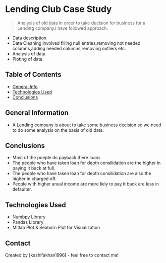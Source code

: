# Lending Club Case Study
> Analysis of old data in order to take decision for business for a Lending company.I have followed approach. 
- Data description.
- Data Cleaning involved filling null entries,removing not needed columns,adding needed columns,removing outliers etc.
- Analysis of data.
- Ploting of data.

## Table of Contents
* [General Info](#general-information)
* [Technologies Used](#technologies-used)
* [Conclusions](#conclusions)

<!-- You can include any other section that is pertinent to your problem -->

## General Information
- A Lending company is about to take some business decision so we need to do some analysis on the basis of old data.

<!-- You don't have to answer all the questions - just the ones relevant to your project. -->

## Conclusions
- Most of the poeple do payback there loans
- The people who have taken loan for depth consilidation are the higher in paying it back at full.
- The people who have taken loan for depth consilidation are also the higher in charged off.
- People with higher anual income are more liely to pay it back are less in defaulter.

<!-- You don't have to answer all the questions - just the ones relevant to your project. -->


## Technologies Used
- Numbpy Library
- Pandas Library
- Mitlab Plot & Seaborn Plot for Visualization

<!-- As the libraries versions keep on changing, it is recommended to mention the version of library used in this project -->


## Contact
Created by [kashifakhan1996] - feel free to contact me!


<!-- Optional -->
<!-- ## License -->
<!-- This project is open source and available under the [... License](). -->

<!-- You don't have to include all sections - just the one's relevant to your project -->

